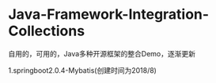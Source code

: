# Java-Framework-Integration-Collections
自用的，可用的，Java多种开源框架的整合Demo，逐渐更新

1.springboot2.0.4-Mybatis(创建时间为2018/8)
